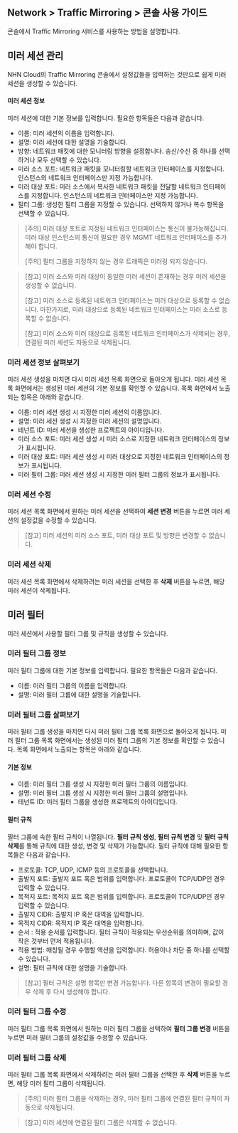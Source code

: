 ## Network > Traffic Mirroring > 콘솔 사용 가이드

콘솔에서 Traffic Mirroring 서비스를 사용하는 방법을 설명합니다.

## 미러 세션 관리

NHN Cloud의 Traffic Mirroring 콘솔에서 설정값들을 입력하는 것만으로 쉽게 미러 세션을 생성할 수 있습니다.

#### 미러 세션 정보
미러 세션에 대한 기본 정보를 입력합니다. 필요한 항목들은 다음과 같습니다.

* 이름: 미러 세션의 이름을 입력합니다.
* 설명: 미러 세션에 대한 설명을 기술합니다.
* 방향: 네트워크 패킷에 대한 모니터링 방향을 설정합니다. 송신/수신 중 하나를 선택하거나 모두 선택할 수 있습니다.
* 미러 소스 포트: 네트워크 패킷을 모니터링할 네트워크 인터페이스를 지정합니다. 인스턴스의 네트워크 인터페이스만 지정 가능합니다.
* 미러 대상 포트: 미러 소스에서 복사한 네트워크 패킷을 전달할 네트워크 인터페이스를 지정합니다. 인스턴스의 네트워크 인터페이스만 지정 가능합니다.
* 필터 그룹: 생성한 필터 그룹을 지정할 수 있습니다. 선택하지 않거나 복수 항목을 선택할 수 있습니다.

> [주의] 미러 대상 포트로 지정된 네트워크 인터페이스는 통신이 불가능해집니다. 미러 대상 인스턴스의 통신이 필요한 경우 MGMT 네트워크 인터페이스를 추가해야 합니다.
>
> [주의] 필터 그룹을 지정하지 않는 경우 트래픽은 미러링 되지 않습니다. 

> [참고] 미러 소스와 미러 대상이 동일한 미러 세션이 존재하는 경우 미러 세션을 생성할 수 없습니다.
>
> [참고] 미러 소스로 등록된 네트워크 인터페이스는 미러 대상으로 등록할 수 없습니다. 마찬가지로, 미러 대상으로 등록된 네트워크 인터페이스는 미러 소스로 등록할 수 없습니다.
>
> [참고] 미러 소스와 미러 대상으로 등록된 네트워크 인터페이스가 삭제되는 경우, 연결된 미러 세션도 자동으로 삭제됩니다.

### 미러 세션 정보 살펴보기
미러 세션 생성을 마치면 다시 미러 세션 목록 화면으로 돌아오게 됩니다. 미러 세션 목록 화면에서는 생성된 미러 세션의 기본 정보를 확인할 수 있습니다. 목록 화면에서 노출되는 항목은 아래와 같습니다.

* 이름: 미러 세션 생성 시 지정한 미러 세션의 이름입니다. 
* 설명: 미러 세션 생성 시 지정한 미러 세션의 설명입니다.
* 테넌트 ID: 미러 세션을 생성한 프로젝트의 아이디입니다.
* 미러 소스 포트: 미러 세션 생성 시 미러 소스로 지정한 네트워크 인터페이스의 정보가 표시됩니다.
* 미러 대상 포트: 미러 세션 생성 시 미러 대상으로 지정한 네트워크 인터페이스의 정보가 표시됩니다.
* 미러 필터 그룹: 미러 세션 생성 시 지정한 미러 필터 그룹의 정보가 표시됩니다.

### 미러 세션 수정
미러 세션 목록 화면에서 원하는 미러 세션을 선택하여 **세션 변경** 버튼을 누르면 미러 세션의 설정값을 수정할 수 있습니다.
> [참고] 미러 세션의 미러 소스 포트, 미러 대상 포트 및 방향은 변경할 수 없습니다.

### 미러 세션 삭제
미러 세션 목록 화면에서 삭제하려는 미러 세션을 선택한 후 **삭제** 버튼을 누르면, 해당 미러 세션이 삭제됩니다.

## 미러 필터
미러 세션에서 사용할 필터 그룹 및 규칙을 생성할 수 있습니다.

### 미러 필터 그룹 정보
미러 필터 그룹에 대한 기본 정보를 입력합니다. 필요한 항목들은 다음과 같습니다.

* 이름: 미러 필터 그룹의 이름을 입력합니다.
* 설명: 미러 필터 그룹에 대한 설명을 기술합니다.

### 미러 필터 그룹 살펴보기
미러 필터 그룹 생성을 마치면 다시 미러 필터 그룹 목록 화면으로 돌아오게 됩니다. 미러 필터 그룹 목록 화면에서는 생성된 미러 필터 그룹의 기본 정보를 확인할 수 있습니다. 목록 화면에서 노출되는 항목은 아래와 같습니다.

#### 기본 정보
* 이름: 미러 필터 그룹 생성 시 지정한 미러 필터 그룹의 이름입니다. 
* 설명: 미러 필터 그룹 생성 시 지정한 미러 필터 그룹의 설명입니다.
* 테넌트 ID: 미러 필터 그룹을 생성한 프로젝트의 아이디입니다.

#### 필터 규칙
필터 그룹에 속한 필터 규칙이 나열됩니다. **필터 규칙 생성**, **필터 규칙 변경** 및 **필터 규칙 삭제**를 통해 규칙에 대한 생성, 변경 및 삭제가 가능합니다.
필터 규칙에 대해 필요한 항목들은 다음과 같습니다.

* 프로토콜: TCP, UDP, ICMP 등의 프로토콜을 선택합니다.
* 출발지 포트: 출발지 포트 혹은 범위를 입력합니다. 프로토콜이 TCP/UDP인 경우 입력할 수 있습니다.
* 목적지 포트: 목적지 포트 혹은 범위를 입력합니다. 프로토콜이 TCP/UDP인 경우 입력할 수 있습니다. 
* 출발지 CIDR: 출발지 IP 혹은 대역을 입력합니다.
* 목적지 CIDR: 목적지 IP 혹은 대역을 입력합니다.
* 순서 : 적용 순서를 입력합니다. 필터 규칙이 적용되는 우선순위를 의미하며, 값이 작은 것부터 먼저 적용됩니다.
* 적용 방법: 매칭될 경우 수행할 액션을 입력합니다. 허용이나 차단 중 하나를 선택할 수 있습니다.
* 설명: 필터 규칙에 대한 설명을 기술합니다.

> [참고] 필터 규칙은 설명 항목만 변경 가능합니다. 다른 항목의 변경이 필요할 경우 삭제 후 다시 생성해야 합니다.


### 미러 필터 그룹 수정
미러 필터 그룹 목록 화면에서 원하는 미러 필터 그룹을 선택하여 **필터 그룹 변경** 버튼을 누르면 미러 필터 그룹의 설정값을 수정할 수 있습니다.

### 미러 필터 그룹 삭제
미러 필터 그룹 목록 화면에서 삭제하려는 미러 필터 그룹을 선택한 후 **삭제** 버튼을 누르면, 해당 미러 필터 그룹이 삭제됩니다.
> [주의] 미러 필터 그룹을 삭제하는 경우, 미러 필터 그룹에 연결된 필터 규칙이 자동으로 삭제됩니다.

> [참고] 미러 세션에 연결된 필터 그룹은 삭제할 수 없습니다.

